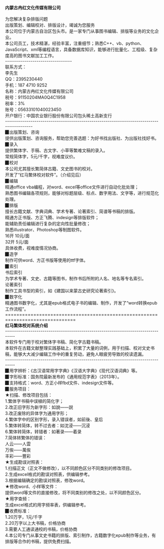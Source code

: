 **内蒙古冉红文化传媒有限公司**
<br>
<br>为您解决复杂排版问题
<br>出版策划、编辑校对、排版设计，竭诚为您服务
<br>本公司位于内蒙古自治区包头市。是一家专门从事图书编辑、排版等业务的文化企业。
<br>本公司员工，技术精湛，经验丰富，注重细节；熟悉C++、vb、python、JavaScript、xml等编程语言，具备数据库知识，能够进行批量化、工程级、复杂度高的图书文献加工工作。
<br>----------------------------------
<br>联系方式：
<br>李先生
<br>QQ：2395230440
<br>手机：187 4710 9252
<br>名称：内蒙古冉红文化传媒有限公司
<br>税号：91150204MA0Q4C1958
<br>税率：3%
<br>账号：05633101040023450
<br>开户银行：中国农业银行股份有限公司包头稀土高新支行
<br>--------------------------------------------------------------------------------------------
<br>▉出版策划、咨询
<br>提供出版策划、咨询服务，帮助您完善选题：为好书找出版社、为出版社找好书。
<br>▉录入
<br>提供繁体字、手稿、古文字、小草等繁难文稿的录入。
<br>常规简体字，5元/千字，视难度议价。
<br>▉校对
<br>本公司尤其擅长繁简体古籍、文史图书的校对。
<br>开发了“红马繁体校对软件”。（介绍见后）
<br>▉编辑
<br>精通office vba编程，对word、excel等office文件进行自动化批处理；
<br>熟悉图书编辑各项规则，能够对标题层级、标点、数字用法、文字等，进行规范化处理。
<br>▉排版
<br>擅长古籍文献、字典词典、学术专著、论著索引、简谱等书稿的排版。
<br>精通方正书版、方正飞腾、indesign等排版软件；
<br>能辅助责任编辑进行复杂的定向性批量修改；
<br>熟悉illustrator、Photoshop等制图软件。
<br>16开 10元/面
<br>32开 5元/面
<br>具体收费，视难度情况协商。
<br>▉造字
<br>制作可供word、方正书版等使用的ttf字体。
<br>▉索引
<br>书后索引
<br>为学术专著、文史、古籍等图书，制作书后所附的人名、地名等专名索引。
<br>论著索引
<br>制作工具书型的索引，如《建国以来蒙古史研究论著索引》。
<br>▉数字化
<br>精通图书数字化，尤其是epub格式电子书的编辑、制作，开发了“word转换epub工作流程”。
<br>===============================================================================
<br>**红马繁体校对系统介绍**
<br>-----------------------------------------------------------------------------------
<br>本软件专门用于校对繁体字书稿、简化字古籍书稿。
<br>本软件在古籍文献整理实践基础上，积累了大量的词例，用于扫描、校对文史书稿，能够大大减少编辑工作中的重复劳动，避免人眼疲劳导致的校读遗漏。
<br>-----------------------------------------------------------------------------------
<br>▉用字辨析：《古汉语常用字字典》《汉语大字典》《现代汉语词典》等。
<br>▉字形标准：国务院最新发布的《通用规范字表》（2013年）。
<br>▉支持格式：word、方正小样fbd文件、indesign文件等。
<br>▉服务项目：
<br>★扫描、修改项目包括：
<br>1.繁体字书稿中误植的简化字；
<br>2.改正旧字形为新字形：如說——説
<br>3.改正废除的异体字为通用字形；
<br>4.繁体字中的区别字形，录入错误者，如前後、皇后
<br>5.繁体转简体，转不过去者：如沈浸——沉浸
<br>6.繁体转简体，转错者：如著录——着录
<br>7.简体转繁体的错误：
<br>人云——人雲
<br>万俟——萬俟
<br>丰彩——豐彩
<br>★生成勘误对照表：
<br>1.扫描正文（正文不做修改），以不同颜色区分不同类别的修改项目。
<br>2.生成excel格式的勘误对照表，供编辑参考。
<br>3.根据编辑确定的勘误对照表，修改word。
<br>★修改word、小样等文件：
<br>提供word等文件的直接修改，将不同类别的修改之处，以不同颜色区分。
<br>★用字查频：
<br>生成excel格式的用字频率表，供编辑参考。
<br>▉收费标准：
<br>1.20万字，1元/千字
<br>2.20万字以上大书稿，价格协商
<br>3.需要人工通读通校的书稿，价格协商
<br>4.本公司专门从事文史书籍的排版、索引制作，古籍数字化epub制作等业务，有排版等合作的书稿，提供免费扫描。
<br>
<br>
<br>
